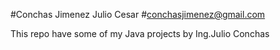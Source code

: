 #Conchas Jimenez Julio Cesar
#conchasjimenez@gmail.com	


This repo have some of my Java projects
by Ing.Julio Conchas

